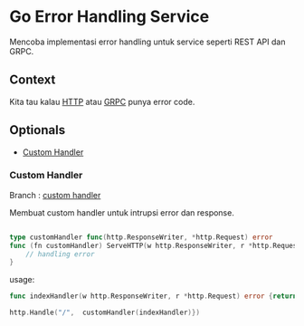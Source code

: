 # Go Error Handling Service

Mencoba implementasi error handling untuk service seperti REST API dan GRPC.

## Context

Kita tau kalau [HTTP](https://golang.org/src/net/http/status.go) 
atau [GRPC](https://github.com/grpc/grpc-go/blob/v1.40.0/codes/code_string.go) punya error code.

## Optionals

- [Custom Handler](#custom-handler)

### Custom Handler

Branch : [custom handler](https://github.com/zeihanaulia/go-error-handling/tree/02-custom-handler)

Membuat custom handler untuk intrupsi error dan response.

```go

type customHandler func(http.ResponseWriter, *http.Request) error
func (fn customHandler) ServeHTTP(w http.ResponseWriter, r *http.Request) {
    // handling error
}

```

usage:

```go
func indexHandler(w http.ResponseWriter, r *http.Request) error {return nil}

http.Handle("/",  customHandler(indexHandler)})
```

